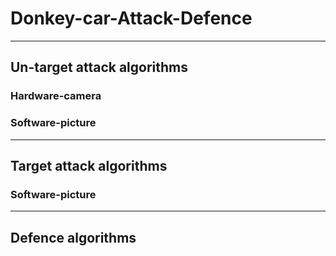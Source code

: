 # Donkey-car-Attack-Defence

---

## Un-target attack algorithms
### Hardware-camera
### Software-picture

---

## Target attack algorithms

### Software-picture

---

## Defence algorithms


